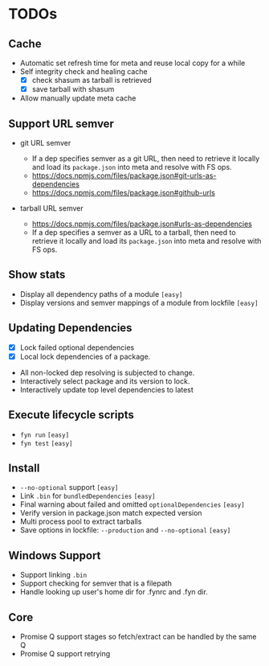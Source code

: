 # TODOs

## Cache

* Automatic set refresh time for meta and reuse local copy for a while
* Self integrity check and healing cache
  * [x] check shasum as tarball is retrieved
  * [x] save tarball with shasum
* Allow manually update meta cache

## Support URL semver

* git URL semver

  * If a dep specifies semver as a git URL, then need to retrieve it locally and load its `package.json` into meta and resolve with FS ops.
  * <https://docs.npmjs.com/files/package.json#git-urls-as-dependencies>
  * <https://docs.npmjs.com/files/package.json#github-urls>

* tarball URL semver

  * <https://docs.npmjs.com/files/package.json#urls-as-dependencies>
  * If a dep specifies a semver as a URL to a tarball, then need to retrieve it locally and load its `package.json` into meta and resolve with FS ops.

## Show stats

* Display all dependency paths of a module `[easy]`
* Display versions and semver mappings of a module from lockfile `[easy]`

## Updating Dependencies

* [x] Lock failed optional dependencies
* [x] Local lock dependencies of a package.
* All non-locked dep resolving is subjected to change.
* Interactively select package and its version to lock.
* Interactively update top level dependencies to latest

## Execute lifecycle scripts

* `fyn run` `[easy]`
* `fyn test` `[easy]`

## Install

* `--no-optional` support `[easy]`
* Link `.bin` for `bundledDependencies` `[easy]`
* Final warning about failed and omitted `optionalDependencies` `[easy]`
* Verify version in package.json match expected version
* Multi process pool to extract tarballs
* Save options in lockfile: `--production` and `--no-optional` `[easy]`

## Windows Support

* Support linking `.bin`
* Support checking for semver that is a filepath
* Handle looking up user's home dir for .fynrc and .fyn dir.

## Core

* Promise Q support stages so fetch/extract can be handled by the same Q
* Promise Q support retrying
